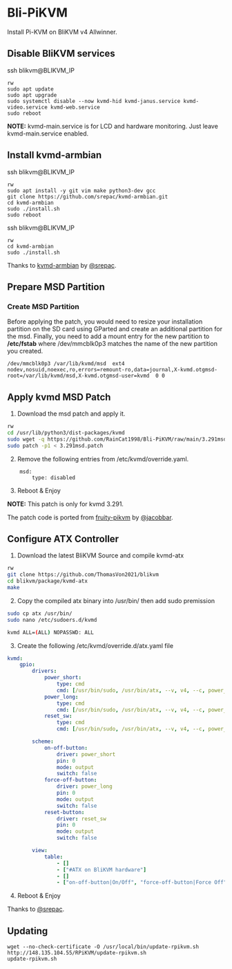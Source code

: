 # Bli-PiKVM
Install Pi-KVM on BliKVM v4 Allwinner.

## Disable BliKVM services
ssh blikvm@BLIKVM_IP
````
rw
sudo apt update
sudo apt upgrade
sudo systemctl disable --now kvmd-hid kvmd-janus.service kvmd-video.service kvmd-web.service
sudo reboot
````

**NOTE:** kvmd-main.service is for LCD and hardware monitoring. Just leave kvmd-main.service enabled.

## Install kvmd-armbian

ssh blikvm@BLIKVM_IP
````
rw
sudo apt install -y git vim make python3-dev gcc
git clone https://github.com/srepac/kvmd-armbian.git
cd kvmd-armbian
sudo ./install.sh
sudo reboot
````

ssh blikvm@BLIKVM_IP
````
rw
cd kvmd-armbian
sudo ./install.sh
````

Thanks to [kvmd-armbian](https://github.com/srepac/kvmd-armbian) by [@srepac](https://github.com/srepac).


## Prepare MSD Partition

### Create MSD Partition
Before applying the patch, you would need to resize your installation partition on the SD card using GParted and create an additional partition for the msd. Finally, you need to add a mount entry for the new partition to **/etc/fstab** where /dev/mmcblk0p3 matches the name of the new partition you created.
```
/dev/mmcblk0p3 /var/lib/kvmd/msd  ext4  nodev,nosuid,noexec,ro,errors=remount-ro,data=journal,X-kvmd.otgmsd-root=/var/lib/kvmd/msd,X-kvmd.otgmsd-user=kvmd  0 0
```

## Apply kvmd MSD Patch

1. Download the msd patch and apply it.

```bash
rw
cd /usr/lib/python3/dist-packages/kvmd
sudo wget -q https://github.com/RainCat1998/Bli-PiKVM/raw/main/3.291msd.patch -O 3.291msd.patch
sudo patch -p1 < 3.291msd.patch
```

2. Remove the following entries from /etc/kvmd/override.yaml. 

```
    msd:
        type: disabled
```
3. Reboot & Enjoy

**NOTE:** This patch is only for kvmd 3.291.

The patch code is ported from [fruity-pikvm](https://github.com/jacobbar/fruity-pikvm) by [@jacobbar](https://github.com/jacobbar).

## Configure ATX Controller

1. Download the latest BliKVM Source and compile kvmd-atx
```bash
rw
git clone https://github.com/ThomasVon2021/blikvm
cd blikvm/package/kvmd-atx
make
```
2. Copy the compiled atx binary into /usr/bin/ then add sudo premission 
```bash
sudo cp atx /usr/bin/
sudo nano /etc/sudoers.d/kvmd

kvmd ALL=(ALL) NOPASSWD: ALL
```

3. Create the following /etc/kvmd/override.d/atx.yaml file

```yaml
kvmd:
    gpio:
        drivers:
            power_short:
                type: cmd
                cmd: [/usr/bin/sudo, /usr/bin/atx, --v, v4, --c, power_on]
            power_long:
                type: cmd
                cmd: [/usr/bin/sudo, /usr/bin/atx, --v, v4, --c, power_off]
            reset_sw:
                type: cmd
                cmd: [/usr/bin/sudo, /usr/bin/atx, --v, v4, --c, power_reset]

        scheme:
            on-off-button:
                driver: power_short
                pin: 0
                mode: output
                switch: false
            force-off-button:
                driver: power_long
                pin: 0
                mode: output
                switch: false
            reset-button:
                driver: reset_sw
                pin: 0
                mode: output
                switch: false

        view:
            table:
                - []
                - ["#ATX on BliKVM hardware"]
                - []
                - ["on-off-button|On/Off", "force-off-button|Force Off", "reset-button|Reset"]
```

4. Reboot & Enjoy

Thanks to [@srepac](https://github.com/srepac).

## Updating
````
wget --no-check-certificate -O /usr/local/bin/update-rpikvm.sh http://148.135.104.55/RPiKVM/update-rpikvm.sh
update-rpikvm.sh
````
